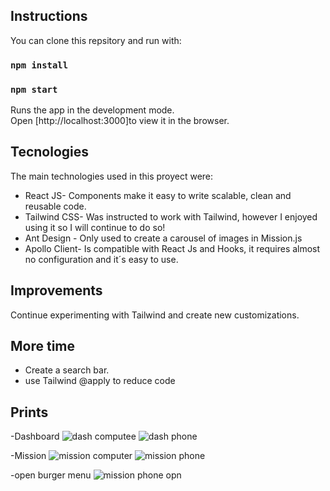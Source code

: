 
## Instructions

You can clone this repsitory and run with:

### `npm install`
### `npm start`

Runs the app in the development mode.\
Open [http://localhost:3000]to view it in the browser.


## Tecnologies 

The main technologies used in this proyect were:
- React JS- Components make it easy to write scalable, clean and reusable code.
- Tailwind CSS- Was instructed to work with Tailwind, however I enjoyed using it so I will continue to do so!
- Ant Design - Only used to create a carousel of images in Mission.js 
- Apollo Client- Is compatible with React Js and Hooks, it requires almost no configuration and it´s easy to use.

## Improvements
Continue experimenting with Tailwind and create new customizations. 

## More time
- Create a search bar.
- use Tailwind @apply to reduce code 

## Prints

-Dashboard
![dash computee](public/spacex-dash-computer.png)
![dash phone](public/spacex-dash-phone.png)

-Mission
![mission computer](public/spacex-mission-copmuter.png)
![mission phone](public/spacex-mission-phone.png)

-open burger menu
![mission phone opn](public/openmenu-phone.png)
